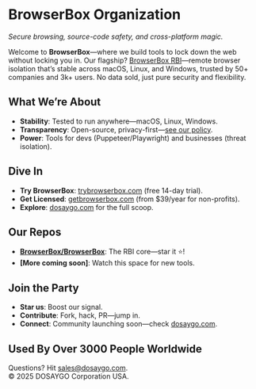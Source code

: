 # BrowserBox Organization
*Secure browsing, source-code safety, and cross-platform magic.*

Welcome to **BrowserBox**—where we build tools to lock down the web without locking you in. Our flagship? [BrowserBox RBI](https://github.com/BrowserBox/BrowserBox)—remote browser isolation that’s stable across macOS, Linux, and Windows, trusted by 50+ companies and 3k+ users. No data sold, just pure security and flexibility.

## What We’re About
- **Stability**: Tested to run anywhere—macOS, Linux, Windows.
- **Transparency**: Open-source, privacy-first—[see our policy](https://dosaygo.com/privacy.txt).
- **Power**: Tools for devs (Puppeteer/Playwright) and businesses (threat isolation).

## Dive In
- **Try BrowserBox**: [trybrowserbox.com](https://trybrowserbox.com) (free 14-day trial).
- **Get Licensed**: [getbrowserbox.com](https://getbrowserbox.com) (from $39/year for non-profits).
- **Explore**: [dosaygo.com](https://dosaygo.com) for the full scoop.

## Our Repos
- **[BrowserBox/BrowserBox](https://github.com/BrowserBox/BrowserBox)**: The RBI core—star it ⭐!
- **[More coming soon]**: Watch this space for new tools.

## Join the Party
- **Star us**: Boost our signal.
- **Contribute**: Fork, hack, PR—jump in.
- **Connect**: Community launching soon—check [dosaygo.com](https://dosaygo.com).

## Used By Over 3000 People Worldwide

Questions? Hit [sales@dosaygo.com](mailto:sales@dosaygo.com).  
© 2025 DOSAYGO Corporation USA.
